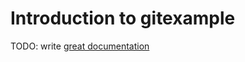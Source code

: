 # Introduction to gitexample

TODO: write [great documentation](http://jacobian.org/writing/what-to-write/)
